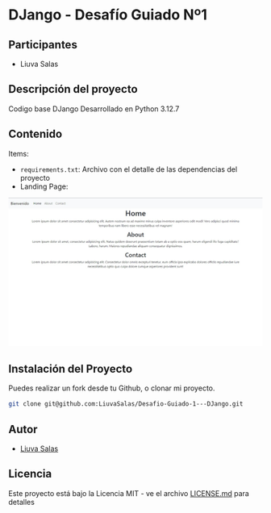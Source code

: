 # DJango - Desafío Guiado Nº1

## Participantes

- Liuva Salas

## Descripción del proyecto

Codigo base DJango
Desarrollado en Python 3.12.7

## Contenido

Items:

- `requirements.txt`: Archivo con el detalle de las dependencias del proyecto
- Landing Page:

![Descripción de la imagen](/indexPage.jpg)

## Instalación del Proyecto

Puedes realizar un fork desde tu Github, o clonar mi proyecto.

```bash
git clone git@github.com:LiuvaSalas/Desafio-Guiado-1---DJango.git
```

## Autor

- [Liuva Salas](https://github.com/LiuvaSalas)

## Licencia

Este proyecto está bajo la Licencia MIT - ve el archivo [LICENSE.md](LICENSE) para detalles
